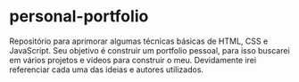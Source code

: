 # personal-portfolio
Repositório para aprimorar algumas técnicas básicas de HTML, CSS e JavaScript. Seu objetivo é construir um portfolio pessoal, para isso buscarei em vários projetos e vídeos para construir o meu. Devidamente irei referenciar cada uma das ideias e autores utilizados. 
